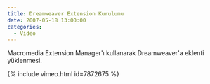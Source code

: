 ```yaml
---
title: Dreamweaver Extension Kurulumu
date: 2007-05-18 13:00:00
categories:
  - Video
---
```


Macromedia Extension Manager'ı kullanarak Dreamweaver'a eklenti yüklenmesi.

{% include vimeo.html id=7872675 %}

